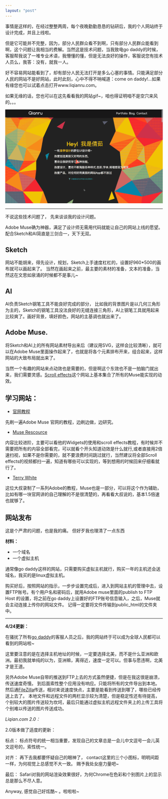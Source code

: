 ```yaml
---
layout: "post"
---
```


事情是这样的，在经过整整两周，每个夜晚勤勤恳恳的钻研后，我的个人网站终于设计完成，并且上线啦。

但是它可能并不完整，因为，部分人民群众看不到啊，只有部分人民群众能看到啊，这个问题让我相当的费解。当然这是技术问题，当我致电go daddy的时候，客服帮我说了一堆专业术语，我懵懂的懂，但是无法良好的操作，客服说您有技术人员么，我答：没有，就我一人。 

好不容易网站能看到了，却有部分人民无法打开是多么心塞的事情。只能满足部分人民的网站不是好网站，此时此刻，心中不得不呐喊道：come on daddy!...如果有缘您也可以试着点击打开www.liqianru.com。

如果无缘的话，您也可以在这先看看我的网站gif~，咱也得证明咱不是空穴来风的。。。

![](/content/images/liqianru/liqianru.gif)

******

不说这些技术问题了， 先来谈谈我的设计问题。

Adobe Muse确为神器，满足了设计师无需用代码就能让自己的网站上线的愿望。 配合Sketch和AI简直是三剑合一，天下无双。 


## Sketch 

网站不能胡来，得先设计，规划，Sketch上手速度杠杠的，设置好960*500的画布就可以画起来了。 
当然在画起来之前，最主要的素材的准备，文本的准备，当然这在文思如泉涌的时候都不是事儿~ 

## AI
AI负责Sketch钢笔工具不能良好完成的部分， 比如我的背景图片是以几何三角形为主的，Sketch的钢笔工具没法良好的无缝连接三角形，AI上钢笔工具就用起来比较爽了。画好背景，填好颜色，网站的主基调也就出来了。 


## Adobe Muse.

将Sketch和AI上的所有网站素材导出来后（建议用SVG，这样会比较清晰），就可以在Adobe Muse里面操作起来了，也就是将各个元素排布开来，组合起来，这样网站的大致布局就出来了。 

当然一个有趣的网站来点动效也是需要的，但是啊这个东效也不是一拍脑门就出来，我们需要灵感。[Scroll effects](http://www.scrolleffects.com)这个网站上基本集合了所有的Muse能实现的动效。 



## 学习网站： 

* [官网教程](https://helpx.adobe.com/muse/how-to/what-is-muse.html?set=muse--get-started--overview)

先刷一遍Adobe Muse 官网的教程，边刷边做，边研究。 

* [Muse Rescource](http://www.museresources.com)

内容比较进阶，主要可以看他的Widgets的使用和scroll effects教程，有时候并不需要把所有的内容全部看完，可以就看个开头知道动效是什么就行,或者直接用2倍速扫视，如果不是你需要的，就不要浪费时间跳过就行，当然建议将全部Scroll effects的视频都扫一遍，知道有哪些可以实现的，等到想用的时候回来仔细看就行了。

* [Terry White](https://www.youtube.com/playlist?list=PL98877FC600ECA295)

这位大叔录制了一系列Adobe的教程，Muse也是一部分，可以将这个作为辅助，比如有哪一块官网讲的自己理解的不是很清楚的，再看看大叔说的，基本1.5倍速也就够了。

## 网站发布

这是个严肃的问题，也是我的痛。 但好歹我也理清了一点东西

**材料：**

* 一个域名
* 一个虚拟主机

通常像go daddy这样的网站，只需要购买虚拟主机就行，购买一年的主机还会送域名，我买的是linux虚拟主机。 

购买好后，按照网站的指示，一步步设置完成后，进入到网站主机的管理中去，设置FTP账号。有个用户名和密码后，就用Adobe muse里面的publish to FTP Host 的设置，将之前在go daddy上设置好的FTP账号信息输入，之后，Muse就会主动连接上传你的网站文件。 记得一定要将文件传输到public_html的文件夹中。 

**********

**4/24更新：** 

在骚扰了所有[go daddy](https://sg.godaddy.com/zh/offers/default.aspx?tmskey=1dom_23&isc=bsfndom4&cvosrc=ppc.baidu&currencytype=CNY&ef_id=VhpBSgAABWoFCAj4:20160424073322:s)的客服人员之后，我的网站终于可以成为全球人民都可以看到的网站啦~ 

这里要注意的是在选择主机地址的时候，一定要选择北美，而不是什么亚洲和欧洲。最初我就单纯的以为，亚洲嘛，离得近，速度一定可以。但事与愿违啊，北美才是王道。 

另外Adobe Muse自带的推送到FTP上去的方式虽然便捷，但是在我这很是崩溃，传送速度奇慢。 到后面索性整个应用没有响应。只能将所有的文件导出到本地。然后通[FileZilla](http://www.filezilla.cn)传送，相对来说速度快点，主要是能看到传送到哪了，哪些已经传送上去了。 本地文件和远程文件的两栏显示较为清楚，但是稳定性还有待提高，个别较大的图片传送较为坎坷，最后只能通过虚拟主机远程文件夹上的上传工具将个别难以传送的图片传送成功。 


*Liqian.com 2.0：*

2.0版本做了适度的更新： 

标点： 标点符号的统一相当重要，发现自己的文章总是一会儿中文逗号一会儿英文逗号的，索性统一。 

对齐： 再下去我都要怀疑自己的眼神了， contact这里的三个小图标，明明间距一样，为何视觉上总感觉不大一致。 赐予我处女座力量吧~ 

最后： Safari对我的网站渲染效果很好，为何Chrome在色彩和个别图片上的显示总是那么不尽人意。 

Anyway, 感觉自己好炫酷~ 。啦啦啦~



